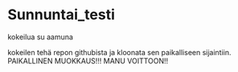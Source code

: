 # Sunnuntai_testi
kokeilua su aamuna

kokeilen tehä repon githubista ja kloonata sen paikalliseen sijaintiin. PAIKALLINEN MUOKKAUS!!!
MANU VOITTOON!!
